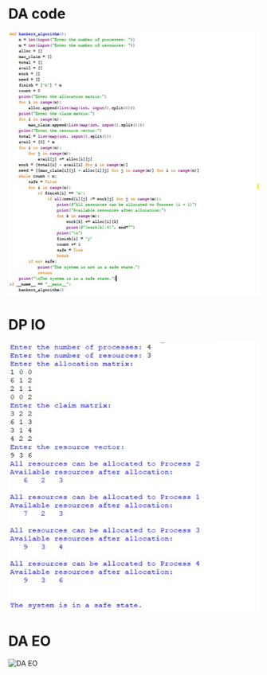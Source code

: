 # DA code
![DA code](DA_code_578.png)
# DP IO
![DA IO](DA_IO_578.png)
# DA EO
![DA EO](DA_EO_578.png)
